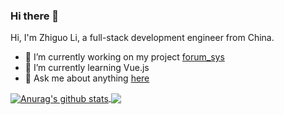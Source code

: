 ### Hi there 👋

<!--
**zguolee/zguolee** is a ✨ _special_ ✨ repository because its `README.md` (this file) appears on your GitHub profile.

Here are some ideas to get you started:

- 🔭 I’m currently working on ...
- 🌱 I’m currently learning ...
- 👯 I’m looking to collaborate on ...
- 🤔 I’m looking for help with ...
- 💬 Ask me about ...
- 📫 How to reach me: ...
- 😄 Pronouns: ...
- ⚡ Fun fact: ...
  -->

Hi, I'm Zhiguo Li, a full-stack development engineer from China.

- 🔭 I’m currently working on my project [forum_sys](https://github.com/zguolee/forum_sys)
- 🌱 I’m currently learning Vue.js
- 💬 Ask me about anything [here](https://github.com/lazylzg/zguolee/issues)

<a href="https://github.com/zguolee">
  <img align="center" src="https://github-readme-stats.vercel.app/api?username=zguolee&count_private=true&show_icons=true&include_all_commits=true&theme=dracula" alt="Anurag's github stats" />
</a>
<a href="https://github.com/lazylzg">
  <!-- Change the `github-readme-stats.anuraghazra1.vercel.app` to `github-readme-stats.vercel.app`  -->
  <img align="center" src="https://github-readme-stats.vercel.app/api/top-langs/?username=zguolee&layout=compact&theme=dracula" />
</a>
